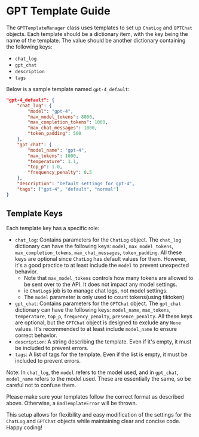 # GPT Template Guide

The `GPTTemplateManager` class uses templates to set up `ChatLog` and `GPTChat` objects. Each template should be a dictionary item, with the key being the name of the template. The value should be another dictionary containing the following keys:

- `chat_log`
- `gpt_chat`
- `description`
- `tags`

Below is a sample template named `gpt-4_default`:

```json
"gpt-4_default": {
    "chat_log": {
        "model": "gpt-4",
        "max_model_tokens": 8000,
        "max_completion_tokens": 1000,
        "max_chat_messages": 1000,
        "token_padding": 500
    },
    "gpt_chat": {
        "model_name": "gpt-4",
        "max_tokens": 1000,
        "temperature": 1.1,
        "top_p": 1.0,
        "frequency_penalty": 0.5
    },
    "description": "Default settings for gpt-4",
    "tags": ["gpt-4", "default", "normal"]
}
```

## Template Keys

Each template key has a specific role:

- `chat_log`: Contains parameters for the `ChatLog` object. The `chat_log` dictionary can have the following keys: `model`, `max_model_tokens`, `max_completion_tokens`, `max_chat_messages`, `token_padding`. All these keys are optional since `ChatLog` has default values for them. However, it's a good practice to at least include the `model` to prevent unexpected behavior.
  - Note that `max_model_tokens` controls how many tokens are allowed to be sent over to the API. It does not impact any model settings.
  - ie `ChatLog`s job is to manage chat logs, not model settings.
  - The `model` parameter is only used to count tokens(using tiktoken)
- `gpt_chat`: Contains parameters for the `GPTChat` object. The `gpt_chat` dictionary can have the following keys: `model_name`, `max_tokens`, `temperature`, `top_p`, `frequency_penalty`, `presence_penalty`. All these keys are optional, but the `GPTChat` object is designed to exclude any `None` values. It's recommended to at least include `model_name` to ensure correct behavior.
- `description`: A string describing the template. Even if it's empty, it must be included to prevent errors.
- `tags`: A list of tags for the template. Even if the list is empty, it must be included to prevent errors.

Note: In `chat_log`, the `model` refers to the model used, and in `gpt_chat`, `model_name` refers to the model used. These are essentially the same, so be careful not to confuse them.

Please make sure your templates follow the correct format as described above. Otherwise, a `BadTemplateError` will be thrown.

This setup allows for flexibility and easy modification of the settings for the `ChatLog` and `GPTChat` objects while maintaining clear and concise code. Happy coding!
